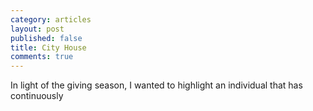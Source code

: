 ```yaml
---
category: articles
layout: post
published: false
title: City House
comments: true
---
```


In light of the giving season, I wanted to highlight an individual that has continuously 